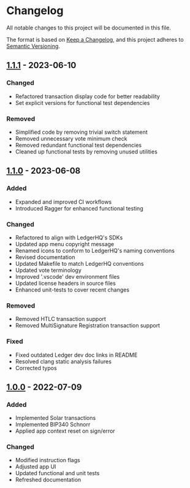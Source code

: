 # Changelog

All notable changes to this project will be documented in this file.

The format is based on [Keep a Changelog](https://keepachangelog.com/en/1.0.0/),
and this project adheres to [Semantic Versioning](https://semver.org/spec/v2.0.0.html).

## [1.1.1] - 2023-06-10

### Changed

- Refactored transaction display code for better readability
- Set explicit versions for functional test dependencies

### Removed

- Simplified code by removing trivial switch statement
- Removed unnecessary vote minimum check
- Removed redundant functional test dependencies
- Cleaned up functional tests by removing unused utilities

## [1.1.0] - 2023-06-08

### Added

- Expanded and improved CI workflows
- Introduced Ragger for enhanced functional testing

### Changed

- Refactored to align with LedgerHQ's SDKs
- Updated app menu copyright message
- Renamed icons to conform to LedgerHQ's naming conventions
- Revised documentation
- Updated Makefile to match LedgerHQ conventions
- Updated vote terminology
- Improved '.vscode' dev environment files
- Updated license headers in source files
- Enhanced unit-tests to cover recent changes

### Removed

- Removed HTLC transaction support
- Removed MultiSignature Registration transaction support

### Fixed

- Fixed outdated Ledger dev doc links in README
- Resolved clang static analysis failures
- Corrected typos

## [1.0.0] - 2022-07-09

### Added

- Implemented Solar transactions
- Implemented BIP340 Schnorr
- Applied app context reset on sign/error

### Changed

- Modified instruction flags
- Adjusted app UI
- Updated functional and unit tests
- Refreshed documentation

[1.1.1]: https://github.com/Solar-network/ledger-app-solar/compare/1.1.0...1.1.1
[1.1.0]: https://github.com/Solar-network/ledger-app-solar/compare/1.0.0...1.1.0
[1.0.0]: https://github.com/Solar-network/ledger-app-solar/compare/LedgerHQ:app-boilerplate:d7c7ca843e43f7b4982b87f1ac1d7bd66045448c...1.0.0
